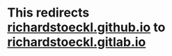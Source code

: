 # This redirects [richardstoeckl.github.io](richardstoeckl.github.io) to [richardstoeckl.gitlab.io](richardstoeckl.gitlab.io)
